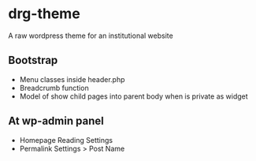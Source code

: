 # drg-theme
A raw wordpress theme for an institutional website

## Bootstrap
- Menu classes inside header.php
- Breadcrumb function
- Model of show child pages into parent body when is private as widget

## At wp-admin panel
- Homepage Reading Settings
- Permalink Settings > Post Name
